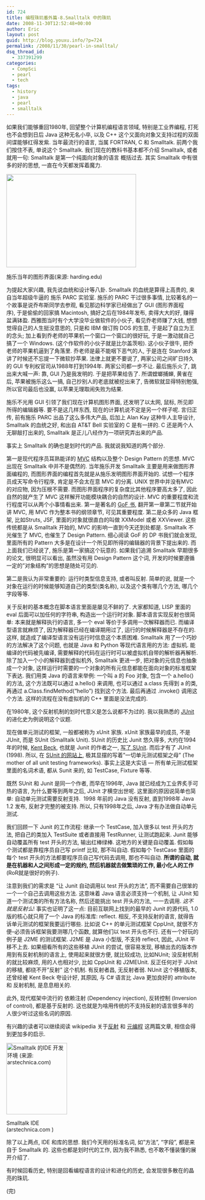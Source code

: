 ```yaml
---
id: 724
title: 编程珠玑番外篇-8.Smalltalk 中的珠玑
date: 2008-11-30T12:52:48+00:00
author: Eric
layout: post
guid: http://blog.youxu.info/?p=724
permalink: /2008/11/30/pearl-in-smalltal/
dsq_thread_id:
  - 337391299
categories:
  - CompSci
  - pearl
  - tech
tags:
  - history
  - java
  - pearl
  - smalltalk
---
```

如果我们能够重回1980年, 回望整个计算机编程语言领域, 特别是工业界编程, 打死也不会想到日后 Java 这种无名小卒, 以及 C++ 这个又面向对象又支持过程的双面间谍能够红得发紫. 当年最流行的语言, 当属 FORTRAN, C 和 Smalltalk. 前两个我们按住不表, 单说这个 Smalltalk. 我们现在的教科书基本都不介绍 Smalltalk, 或者就用一句: Smalltalk 是第一个纯面向对象的语言 概括过去. 其实 Smalltalk 中有很多的好的思想, 一直在今天都发挥着魔力. 

<div id="attachment_727" style="width: 350px" class="wp-caption alignright">
  <img class="size-medium wp-image-727" title="star" src="http://blog.youxu.info/wp-content/uploads/2008/11/star.jpg" alt="" width="340" height="244" />
  
  <p class="wp-caption-text">
    施乐当年的图形界面(来源: harding.edu)
  </p>
</div>

为提起大家兴趣, 我先说血统和设计等八卦. Smalltalk 的血统是算得上高贵的, 来自当年超级牛逼的 施乐 PARC 实验室. 施乐的 PARC 干过很多事情, 比较著名的一个故事是说乔布斯同学去参观, 看见那边科学家已经做出了 GUI (图形界面程序), 于是偷偷的回家搞 Macintosh, 搞好之后在1984年发布, 卖得大大的好, 赚得盆满钵盈. 西雅图当时有个大学没毕业做软件的小伙子, 看见乔老师赚了大钱, 想想觉得自己的人生挺没意思的, 只是和 IBM 做订购 DOS 的生意, 于是起了自立为王的念头; 加上看到乔老师的苹果机一个窗口一个窗口的很好玩, 于是一激动就自己搞了一个 Windows. (这个作软件的小伙子就是比尔盖茨啦). 这小伙子很牛, 把乔老师的苹果机逼到了角落里. 乔老师是最不能咽下恶气的人, 于是连在 Stanford 演讲了时候还不忘提一下微软抄苹果. 法律上就更不要说了, 两家公司之间旷日持久的 GUI 专利权官司从1988年打到1994年. 两家公司都一步不让. 最后施乐火了, 跳出来大喊一声: 靠, GUI 乃是我发明的. 于是把苹果给告了. 所谓螳螂捕蝉, 黄雀在后, 苹果被施乐这么一搞, 自己抄别人的老底就被挖出来了, 告微软就显得特别勉强, 所以官司最后也没赢, 以苹果无理取闹失败为结果.

施乐不光用 GUI 引领了我们现在计算机图形界面, 还发明了以太网, 鼠标, 所见即所得的编辑器等. 要不是这几样东西, 现在的计算机说不定是另一个样子呢. 言归正传, 前有施乐 PARC 出品了这么多伟大产品, 后加上 Alan Kay 这种牛人主导设计, Smalltalk 的血统之好, 和出自 AT&T Bell 实验室的 C 是有一拼的. C 还是两个人无聊敲打出来的, Smalltalk 是正儿八经作为一项研究弄出来的产品.  

事实上 Smalltalk 的确也是划时代的产品. 我就说我知道的两个部分. 

第一是现代程序员耳熟能详的 [MVC](http://en.wikipedia.org/wiki/Model-view-controller) 结构以及整个 Design Pattern 的思想. MVC 出现在 Smalltalk 中并不是偶然的. 当年施乐开发 Smalltalk 主要是用来做图形界面编程的, 而图形界面的编程首先就是从施乐发明图形界面开始的. 试想一个程序员成天写命令行程序, 肯定是不会太在意 MVC 的分离. UNIX 世界中并没有MVC的对应物, 因为压根不需要. 而图形界面程序的复杂度比其他程序要高太多了, 因此自然的就产生了 MVC 这样解开功能模块耦合的自然的设计. MVC 的重要程度和流行程度可以从两个小事情看出来. 第一是著名的 [GoF 书](http://en.wikipedia.org/wiki/Design_Patterns), 翻开第一章第二节就开始讲 MVC, 用 MVC 作为整本书的纲领章节, 可见其重要程度. 第二是众多的 Java 框架, 比如Struts, JSF, 里面的对象就很直白的叫做 XXModel 或者 XXViewer. 这些传统都是从 Smalltalk 开始的, MVC 的影响一直到今天还到处都是. Smalltalk 不光催生了 MVC, 也催生了 Design Pattern. 细心阅读 GoF 的 DP 书我们就会发现, 里面所有的 Pattern 大多是在设计一个所见即所得的编辑器的背景下提出来的. 而上面我们已经说了, 施乐是第一家搞这个玩意的. 如果我们追溯 Smalltalk 早期很多的论文, 很明显可以看出, 虽然没有用 Design Pattern 这个词, 开发的时候要遵循一定的&#8221;对象结构&#8221;的思想是随处可见的. 

第二是我认为非常重要的: 运行时类型信息支持, 或者叫反射. 简单的说, 就是一个对象在运行的时候能够知道自己的类型(类名称), 以及这个类有哪几个方法, 哪几个字段等等. 

关于反射的基本概念在脚本语言里面是屡见不鲜的了. 大家都知道, LISP 里面的 eval 后面可以加任何的字符串, 构造出一个运行时对象. 脚本语言实现反射也很简单: 本来就是解释执行的语言, 多一个 eval 等价于多调用一次解释器而已. 而编译型语言就麻烦了, 因为解释器已经在编译期用过了, 运行的时候解释器是不存在的. 这样, 就造成了编译型语言没有运行时信息这个本质困难. Smalltalk 用了一个巧妙的方法解决了这个问题, 也就是 Java 和 Python 等现代语言用的方法: 虚拟机. 能编译的代码被先编译, 需要解释的代码在运行时可以被虚拟机自带的解析器再解析. 除了加入一个小的解释器到虚拟机外, Smalltalk 更进一步, 把对象的元信息也抽象成一个对象, 这样运行时需要的一个对象的所有元信息都能在面向对象的标准框架下表达. 我们用类 Java 的语言来举例: 一个叫 a 的 Foo 对象, 包含一个 a.hello() 的方法, 这个方法既可以通过 a.hello() 来调用, 也可以通过 a.class 先得到 a 的类, 再通过 a.Class.findMethod(&#8220;hello&#8221;) 找到这个方法. 最后再通过 .invoke() 调用这个方法. 这样的流程在没有虚拟机的 C++ 里面是没法完成的. 

在1980年, 这个反射机制的划时代意义是怎么说都不为过的. 我以我熟悉的 [JUnit](http://www.junit.org/) 的进化史为例说明这个议题. 

现在做单元测试的框架, 一般都被称为 xUnit 家族. xUnit 家族最早的成员, 不是 JUnit, 而是 SUnit (Smalltalk Unit). SUnit 的历史比 Junit 悠久得多, 大约在1994年的时候, [Kent Beck](http://en.wikipedia.org/wiki/Kent_Beck), 也就是 Junit 的作者之一, [写了 SUnit](http://www.xprogramming.com/testfram.htm). 而后才有了 JUnit (1998). 所以, 在 [SUnit 的网站上](http://sunit.sourceforge.net/), 极其显摆的写着&#8221;一切单元测试框架之母&#8221; (The mother of all unit testing frameworks). 事实上这是大实话 &#8212; 所有单元测试框架里面的名词术语, 都从 Sunit 来的, 如 TestCase, Fixture 等等. 

既然 SUnit 和 Junit 是同一个作者, 而早在1996年, Java 就已经成为工业界炙手可热的语言, 为什么要等到两年之后, JUnit 才横空出世呢. 这里面的原因说简单也简单: 自动单元测试需要反射支持.  1998 年前的 Java 没有反射, 直到1998年 Java 1.2 发布, 反射才完整的被支持. 所以, 只有1998年之后, Java 才有办法做自动单元测试. 

我们回顾一下 Junit 的工作流程: 继承一个 TestCase, 加入很多以 test 开头的方法, 把自己的类加入 TestSuite 或者直接用 TestRunner, 让测试跑起来. Junit 能够自动覆盖所有 test 开头的方法, 输出红棒绿棒. 这地方的关键是自动覆盖. 假如每个测试都是靠程序员自己写 printf 比较, 那不叫自动. 假如每个 TestCase 里面的每个 test 开头的方法都要程序员自己写代码去调用, 那也不叫自动. **所谓的自动, 就是在机器和人之间形成一定的规约, 然后机器就去做繁琐的工作, 最小化人的工作**(RoR就是很好的例子). 

注意到我们的需求是 &#8220;让 Junit 自动调用以 test 开头的方法&#8221;, 而不需要自己很笨的一个一个自己去调用这些方法. 这意味着 Java 语言必须支持一个机制, 让 JUnit 知道一个测试类的所有方法名称, 然后还能挑出 test 开头的方法, 一一去调用. _这不就是反射么_! 事实也证明了这一点: 目前互联网上找到的最早的 Junit 的源代码, 1.0 版的核心就只用了一个 Java 的标准库: reflect. 相反, 不支持反射的语言, 就得告诉单元测试的框架我要运行哪些. 比如说 C++ 的单元测试框架 CppUnit, 就很不方便&#8211;必须告诉框架我要测哪几个函数, 就算他们以 test 开头也不行. 还有一个好玩的例子是 J2ME 的测试框架. J2ME 是 Java 小型版, 不支持 reflect, 因此, JUnit 平移不上去. 如果细看所有的这些移植 JUnit 的尝试, 很容易发现, 移植出去的版本作用到有反射机制的语言上, 使用起来就很方便, 就比较成功, 比如NUnit; 没反射机制的就比较麻烦, 用的人也相对少, 比如 CppUnit 和 J2MEUnit. 反正任何对于 JUnit 的移植, 都绕不开&#8221;反射&#8221; 这个机制. 有反射者昌, 无反射者弱. NUnit 这个移植版本, 还曾经被 Kent Beck 夸设计好, 其原因, 与 C# 语言比 Java 更加良好的 attribute 和 反射机制, 是息息相关的. 

此外, 现代框架中流行的 依赖注射 (Dependency injection), 反转控制 (Inversion of control), 都是基于反射的. 这也就是为啥用传统的不支持反射的语言很多年的人很少听过这些名词的原因. 

有兴趣的读者可以继续阅读 wikipedia 关于[反射](http://en.wikipedia.org/wiki/Reflection_(computer_science)) 和 [元编程](http://en.wikipedia.org/wiki/Metaprogramming) 这两篇文章, 相信会得到更加多的启示. 

<div id="attachment_728" style="width: 169px" class="wp-caption aligncenter">
  <img class="size-medium wp-image-728 " title="7-altost-small" src="http://blog.youxu.info/wp-content/uploads/2008/11/7-altost-small-255x300.jpg" alt="Smalltalk 的IDE 开发环境 (来源: arstechnica.com)" width="159" height="187" srcset="http://blog.youxu.info/wp-content/uploads/2008/11/7-altost-small-255x300.jpg 255w, http://blog.youxu.info/wp-content/uploads/2008/11/7-altost-small.jpg 400w" sizes="(max-width: 159px) 100vw, 159px" />
  
  <p class="wp-caption-text">
    Smalltalk IDE (arstechnica.com )
  </p>
</div>

除了以上两点, IDE 和库的思想. 我们今天用的标准名词, 如&#8221;方法&#8221;, &#8220;字段&#8221;, 都是来自于 Smalltalk 的. 这些也都是划时代的工作, 因为我不熟悉, 也不敢不懂装懂的展开介绍了.  
  
有时候回看历史, 特别是回看编程语言的设计和进化的历史, 会发现很多散在的晶亮的珠玑. 

(完)